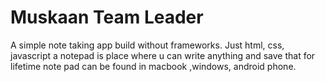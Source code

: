 # Muskaan Team Leader
A simple note taking app build without frameworks. Just html, css, javascript
a notepad is place where u can write anything and save that for lifetime 
note pad can be found in macbook ,windows, android phone.
